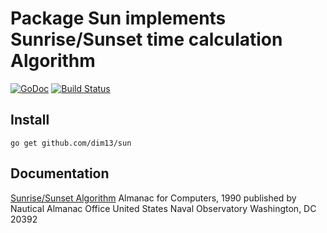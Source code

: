 # Package Sun implements Sunrise/Sunset time calculation Algorithm

[![GoDoc](https://godoc.org/github.com/dim13/sun?status.svg)](https://godoc.org/github.com/dim13/sun)
[![Build Status](https://travis-ci.org/dim13/sun.svg?branch=master)](https://travis-ci.org/dim13/sun)

## Install

	go get github.com/dim13/sun

## Documentation

[Sunrise/Sunset Algorithm](docs/sunrise_sunset_algorithm.txt)
Almanac for Computers, 1990
published by Nautical Almanac Office
United States Naval Observatory
Washington, DC 20392
